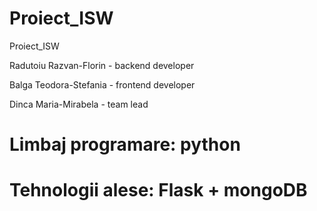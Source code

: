 # Proiect_ISW
Proiect_ISW

Radutoiu Razvan-Florin - backend developer

Balga Teodora-Stefania - frontend developer

Dinca Maria-Mirabela - team lead

# Limbaj programare: python
# Tehnologii alese: Flask + mongoDB
